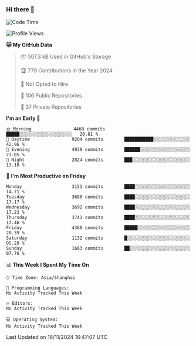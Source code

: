 ### Hi there 👋

<!--
**qbosen/qbosen** is a ✨ _special_ ✨ repository because its `README.md` (this file) appears on your GitHub profile.

Here are some ideas to get you started:

- 🔭 I’m currently working on ...
- 🌱 I’m currently learning ...
- 👯 I’m looking to collaborate on ...
- 🤔 I’m looking for help with ...
- 💬 Ask me about ...
- 📫 How to reach me: ...
- 😄 Pronouns: ...
- ⚡ Fun fact: ...
-->

<!--START_SECTION:waka-->
![Code Time](http://img.shields.io/badge/Code%20Time-2%2C111%20hrs%2036%20mins-blue)

![Profile Views](http://img.shields.io/badge/Profile%20Views-0-blue)

**🐱 My GitHub Data** 

> 📦 507.3 kB Used in GitHub's Storage 
 > 
> 🏆 779 Contributions in the Year 2024
 > 
> 🚫 Not Opted to Hire
 > 
> 📜 106 Public Repositories 
 > 
> 🔑 37 Private Repositories 
 > 
**I'm an Early 🐤** 

```text
🌞 Morning                4460 commits        █████░░░░░░░░░░░░░░░░░░░░   20.81 % 
🌆 Daytime                9204 commits        ███████████░░░░░░░░░░░░░░   42.96 % 
🌃 Evening                4939 commits        ██████░░░░░░░░░░░░░░░░░░░   23.05 % 
🌙 Night                  2824 commits        ███░░░░░░░░░░░░░░░░░░░░░░   13.18 % 
```
📅 **I'm Most Productive on Friday** 

```text
Monday                   3151 commits        ████░░░░░░░░░░░░░░░░░░░░░   14.71 % 
Tuesday                  3680 commits        ████░░░░░░░░░░░░░░░░░░░░░   17.17 % 
Wednesday                3692 commits        ████░░░░░░░░░░░░░░░░░░░░░   17.23 % 
Thursday                 3741 commits        ████░░░░░░░░░░░░░░░░░░░░░   17.46 % 
Friday                   4368 commits        █████░░░░░░░░░░░░░░░░░░░░   20.39 % 
Saturday                 1132 commits        █░░░░░░░░░░░░░░░░░░░░░░░░   05.28 % 
Sunday                   1663 commits        ██░░░░░░░░░░░░░░░░░░░░░░░   07.76 % 
```


📊 **This Week I Spent My Time On** 

```text
🕑︎ Time Zone: Asia/Shanghai

💬 Programming Languages: 
No Activity Tracked This Week

🔥 Editors: 
No Activity Tracked This Week

💻 Operating System: 
No Activity Tracked This Week
```


 Last Updated on 16/11/2024 16:47:07 UTC
<!--END_SECTION:waka-->

